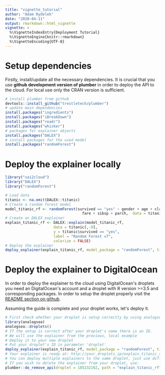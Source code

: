 ```yaml
---
title: "vignette_tutorial"
author: "Adam Rydelek"
date: "2020-04-11"
output: rmarkdown::html_vignette
vignette: >
  %\VignetteIndexEntry{Deployment Tutorial}
  %\VignetteEngine{knitr::rmarkdown}
  %\VignetteEncoding{UTF-8}
---
```




# Setup dependencies

Firstly, install/update all the necessary dependencies. It is crucial that you use **github development version of plumber** in order to deploy the API to the cloud. For local use only the CRAN version is sufficient.


```r
# install plumber from github
devtools::install_github("trestletech/plumber")
# update main dependencies
install.packages("ingredients")
install.packages("iBreakDown")
install.packages("readr")
install.packages("whisker")
# packages for explainer objects
install.packages("DALEX")
# install packages for the used model
install.packages("randomForest")
```

# Deploy the explainer locally


```r
library("xai2cloud")
library("DALEX")
library("randomForest")

# Load data
titanic <- na.omit(DALEX::titanic)
# Create a random forest model
model_titanic_rf <- randomForest(survived == "yes" ~ gender + age + class + embarked +
                                   fare + sibsp + parch,  data = titanic)
# Create an DALEX explainer
explain_titanic_rf <- DALEX::explain(model_titanic_rf, 
                      data = titanic[,-9],
                      y = titanic$survived == "yes", 
                      label = "Random Forest v7",
                      colorize = FALSE)
# Deploy the explainer
deploy_explainer(explain_titanic_rf, model_package = "randomForest", title="Vignette test", port=8080)
```

# Deploy the explainer to DigitalOcean

In order to deploy the explainer to the cloud using DigitalOcean's droplets you need an DigitalOcean's account and a droplet with R version >=3.5 and corresponding packages. In order to setup the droplet properly visit the [README section on github](https://github.com/Adamoso/xai2cloud).

Assuming the guide is complete and your droplet works, let's deploy it.

```r
# First check whether your droplet is setup correctly by using analogsea package
library(analogsea)
analogsea::droplets()
# If the setup is correct after your droplet's name there is an ID.
# We will use the explainer from the previous, local example
# Deploy it to your new droplet
# Put your droplet's ID in parameter 'droplet'
deploy_explainer(explain_titanic_rf, model_package = "randomForest", title="Vignette test", droplet=185232162, port=8080)
# Your explainer is ready at: http://your_droplets_ip/explain_titanic_rf/__swagger__/
# You can deploy multiple explainers to the same droplet, just use different names and ports
# If you wish to delete the explainer from your droplet, use:
plumber::do_remove_api(droplet = 185232162, path = "explain_titanic_rf", delete = TRUE)
```

